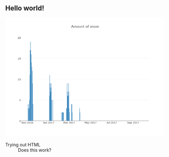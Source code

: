 ## Hello world!


![alt text](snow.png "Image trial")

<dl>
  <dt>Trying out HTML</dt>
  <dd>Does this work?</dd>

</dl>
